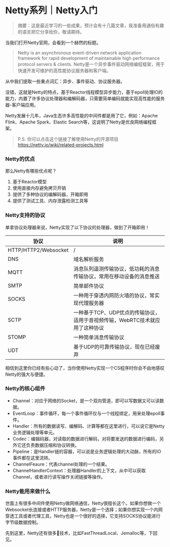 
# Netty系列｜Netty入门

> 摘要：这是最近学习的一些成果，预计会有十几篇文章，我准备用通俗有趣的语言把它分享给你，敬请期待。

当我们打开Netty官网，会看到一个赫然的标题。

> Netty is an asynchronous event-driven network application framework for rapid development of maintainable high performance protocol servers & clients.
> Netty是一个异步事件驱动网络编程框架，用于快速开发可维护的高性能协议服务器和客户端。

从中我们提取一些重点词汇：异步、事件驱动、协议服务器。

没错，这就是Netty的特点，基于Reactor线程模型异步能力，基于epoll处理IO的能力，内置了许多协议处理器和编解码器，只需要简单编码就能实现高性能的服务器-客户端应用。

Netty发展十几年，Java生态许多高性能的中间件都是用了它，例如：Apache Flink、Apache Spark、Elastic Search等，这说明了Netty是优良网络编程框架。

> P.S. 你可以点击这个链接了解使用Netty的开源项目 <https://netty.io/wiki/related-projects.html>

### Netty的优点

那么Netty有哪些优点呢？

1. 基于Reactor模型
2. 使用直接内存避免拷贝开销
3. 提供了多种协议的编解码器，开箱即用
4. 提供了测试工具、内存泄露检测工具等

### Netty支持的协议

单拿协议处理器来说，Netty实现了以下协议的处理器，做到了开箱即用！

| 协议                 | 说明                                                         |
| -------------------- | ------------------------------------------------------------ |
| HTTP/HTTP2/Websocket | /                                                            |
| DNS                  | 域名解析服务                                                 |
| MQTT                 | 消息队列遥测传输协议，低功耗的消息传输协议，常用在移动设备的消息推送 |
| SMTP                 | 简单邮件协议                                                 |
| SOCKS                | 一种用于穿透内网防火墙的协议，常实现代理服务器               |
| SCTP                 | 一种基于TCP、UDP优点的传输协议，适用于音视频传输，WebRTC技术就应用了这种协议 |
| STOMP                | 一种简单消息传输协议                                         |
| UDT                  | 基于UDP的可靠传输协议，现在已经废弃                          |

相信到这里你已经有些心动了，当你使用Netty实现一个CS程序时你会不由地感叹Netty的强大与便捷。

### Netty的核心组件

* Channel：对应于网络的Socket，是一个双向管道，即可以写数据又可以读数据。
* EventLoop：事件循环，每一个事件循环仅与一个线程绑定，用来处理epoll事件。
* Handler：所有的数据读写、编解码、计算等都在这里进行，可以说它是Netty业务逻辑处理等单元。
* Codec：编辑码器，对读取的数据进行解码，对将要发送的数据进行编码，另外它还负责数据压缩和协议转换。
* Pipeline：是Handler链的容器，可以说是业务逻辑处理的大动脉，所有的IO事件都在这里流转。
* ChannelFeaure：代表channel处理的一个结果。
* ChannelHandlerContext：处理器Handler的上下文，从中可以获取Channel，或者进行读写操作关闭链接等操作。

### Netty能用来做什么

世面上有很多中间件使用Netty做网络通信，Netty很擅长这个。如果你想做一个Websocket长连接或者HTTP服务器，Netty是一个选择；如果你想实现一个内网穿透工具或者代理工具，Netty也是一个很好的选择，它支持SOCKS协议能进行字节级数据控制。

先到这里，Netty还有很多🐂技术，比如FastThreadLocal、Jemalloc等，下回见。
